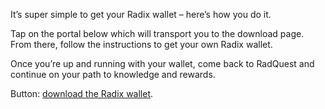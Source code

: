 It’s super simple to get your Radix wallet – here’s how you do it.

Tap on the portal below which will transport you to the download page. From there, follow the instructions to get your own Radix wallet.

Once you’re up and running with your wallet, come back to RadQuest and continue on your path to knowledge and rewards.

Button: [download the Radix wallet](https://wallet.radixdlt.com).
